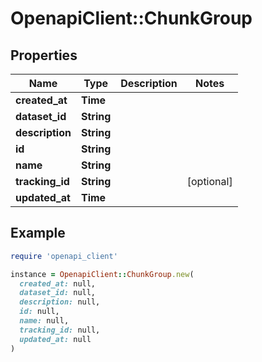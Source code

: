 # OpenapiClient::ChunkGroup

## Properties

| Name | Type | Description | Notes |
| ---- | ---- | ----------- | ----- |
| **created_at** | **Time** |  |  |
| **dataset_id** | **String** |  |  |
| **description** | **String** |  |  |
| **id** | **String** |  |  |
| **name** | **String** |  |  |
| **tracking_id** | **String** |  | [optional] |
| **updated_at** | **Time** |  |  |

## Example

```ruby
require 'openapi_client'

instance = OpenapiClient::ChunkGroup.new(
  created_at: null,
  dataset_id: null,
  description: null,
  id: null,
  name: null,
  tracking_id: null,
  updated_at: null
)
```

